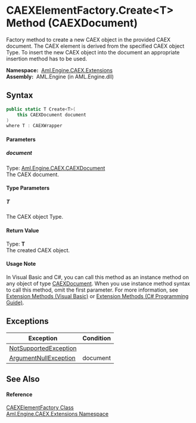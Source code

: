 CAEXElementFactory.Create&lt;T> Method (CAEXDocument)
=====================================================
Factory method to create a new CAEX object in the provided CAEX document. The CAEX element is derived from the specified CAEX object Type. To insert the new CAEX object into the document an appropriate insertion method has to be used.

  **Namespace:**  [Aml.Engine.CAEX.Extensions][1]  
  **Assembly:**  AML.Engine (in AML.Engine.dll)

Syntax
------

```csharp
public static T Create<T>(
	this CAEXDocument document
)
where T : CAEXWrapper

```

#### Parameters

##### *document*
Type: [Aml.Engine.CAEX.CAEXDocument][2]  
The CAEX document.

#### Type Parameters

##### *T*
The CAEX object Type.

#### Return Value
Type: **T**  
The created CAEX object.
#### Usage Note
In Visual Basic and C#, you can call this method as an instance method on any object of type [CAEXDocument][2]. When you use instance method syntax to call this method, omit the first parameter. For more information, see [Extension Methods (Visual Basic)][3] or [Extension Methods (C# Programming Guide)][4].

Exceptions
----------

Exception                  | Condition 
-------------------------- | --------- 
[NotSupportedException][5] |           
[ArgumentNullException][6] | document  


See Also
--------

#### Reference
[CAEXElementFactory Class][7]  
[Aml.Engine.CAEX.Extensions Namespace][1]  

[1]: ../README.md
[2]: ../../Aml.Engine.CAEX/CAEXDocument/README.md
[3]: https://docs.microsoft.com/dotnet/visual-basic/programming-guide/language-features/procedures/extension-methods
[4]: https://docs.microsoft.com/dotnet/csharp/programming-guide/classes-and-structs/extension-methods
[5]: https://docs.microsoft.com/dotnet/api/system.notsupportedexception
[6]: https://docs.microsoft.com/dotnet/api/system.argumentnullexception
[7]: README.md
[8]: https://www.automationml.org
[9]: ../../icons/logoShade.png